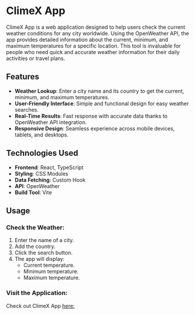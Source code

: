 # ClimeX App

ClimeX App is a web application designed to help users check the current weather conditions for any city worldwide. Using the OpenWeather API, the app provides detailed information about the current, minimum, and maximum temperatures for a specific location. This tool is invaluable for people who need quick and accurate weather information for their daily activities or travel plans.

## Features

- **Weather Lookup**: Enter a city name and its country to get the current, minimum, and maximum temperatures.
- **User-Friendly Interface**: Simple and functional design for easy weather searches.
- **Real-Time Results**: Fast response with accurate data thanks to OpenWeather API integration.
- **Responsive Design**: Seamless experience across mobile devices, tablets, and desktops.

## Technologies Used

- **Frontend**: React, TypeScript
- **Styling**: CSS Modules
- **Data Fetching**: Custom Hook
- **API**: OpenWeather
- **Build Tool**: Vite

## Usage

### Check the Weather:

1. Enter the name of a city.
2. Add the country.
3. Click the search button.
4. The app will display:
   - Current temperature.
   - Minimum temperature.
   - Maximum temperature.

### Visit the Application:

Check out ClimeX App [here:](https://climex.netlify.app/)

